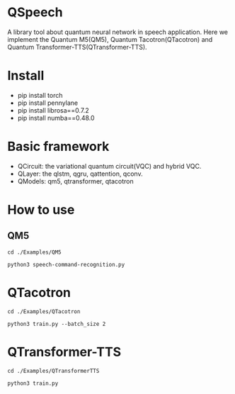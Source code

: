 # QSpeech
A library tool about quantum neural network in speech application.
Here we implement the Quantum M5(QM5), Quantum Tacotron(QTacotron) and Quantum Transformer-TTS(QTransformer-TTS).

# Install
- pip install torch
- pip install pennylane
- pip install librosa==0.7.2
- pip install numba==0.48.0

# Basic framework
- QCircuit: the variational quantum circuit(VQC) and hybrid VQC.
- QLayer: the qlstm, qgru, qattention, qconv.
- QModels: qm5, qtransformer, qtacotron

# How to use

## QM5
`cd ./Examples/QM5`

`python3 speech-command-recognition.py`

# QTacotron
`cd ./Examples/QTacotron`

`python3 train.py --batch_size 2`

# QTransformer-TTS

`cd ./Examples/QTransformerTTS`

`python3 train.py`
